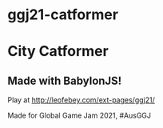 # ggj21-catformer

# City Catformer
## Made with BabylonJS!

Play at http://leofebey.com/ext-pages/ggj21/

Made for Global Game Jam 2021, #AusGGJ
